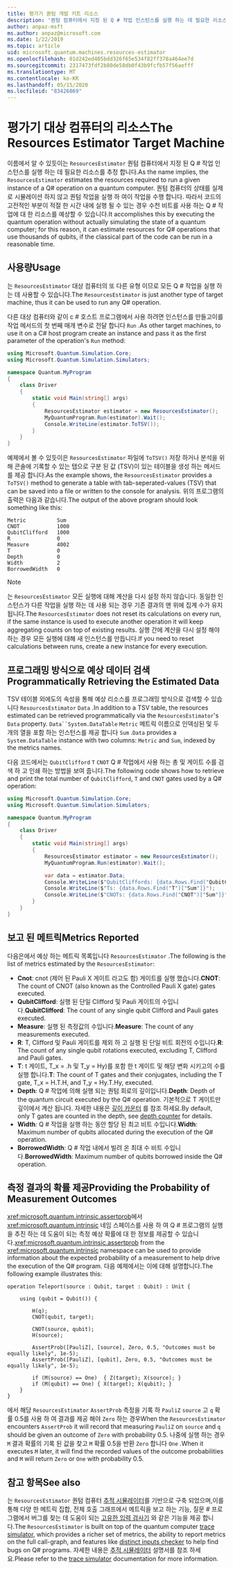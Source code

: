 ```yaml
---
title: 평가기 퀀텀 개발 키트 리소스
description: '퀀텀 컴퓨터에서 지정 된 Q # 작업 인스턴스를 실행 하는 데 필요한 리소스를 예측 하는 평가기 리소스에 대해 알아봅니다.'
author: anpaz-msft
ms.author: anpaz@microsoft.com
ms.date: 1/22/2019
ms.topic: article
uid: microsoft.quantum.machines.resources-estimator
ms.openlocfilehash: 01d242ed405bdd326f65e534f82ff378a464ee7d
ms.sourcegitcommit: 2317473fdf2b80de58db0f43b9fcfb57f56aefff
ms.translationtype: MT
ms.contentlocale: ko-KR
ms.lasthandoff: 05/15/2020
ms.locfileid: "83426869"
---
```

# <a name="the-resources-estimator-target-machine"></a><span data-ttu-id="eaec5-103">평가기 대상 컴퓨터의 리소스</span><span class="sxs-lookup"><span data-stu-id="eaec5-103">The Resources Estimator Target Machine</span></span>

<span data-ttu-id="eaec5-104">이름에서 알 수 있듯이는 `ResourcesEstimator` 퀀텀 컴퓨터에서 지정 된 Q # 작업 인스턴스를 실행 하는 데 필요한 리소스를 추정 합니다.</span><span class="sxs-lookup"><span data-stu-id="eaec5-104">As the name implies, the `ResourcesEstimator` estimates the resources required to run a given instance of a Q# operation on a quantum computer.</span></span>
<span data-ttu-id="eaec5-105">퀀텀 컴퓨터의 상태를 실제로 시뮬레이션 하지 않고 퀀텀 작업을 실행 하 여이 작업을 수행 합니다. 따라서 코드의 고전적인 부분이 적절 한 시간 내에 실행 될 수 있는 경우 수천 비트를 사용 하는 Q # 작업에 대 한 리소스를 예상할 수 있습니다.</span><span class="sxs-lookup"><span data-stu-id="eaec5-105">It accomplishes this by executing the quantum operation without actually simulating the state of a quantum computer; for this reason, it can estimate resources for Q# operations that use thousands of qubits, if the classical part of the code can be run in a reasonable time.</span></span>

## <a name="usage"></a><span data-ttu-id="eaec5-106">사용량</span><span class="sxs-lookup"><span data-stu-id="eaec5-106">Usage</span></span>

<span data-ttu-id="eaec5-107">는 `ResourcesEstimator` 대상 컴퓨터의 또 다른 유형 이므로 모든 Q # 작업을 실행 하는 데 사용할 수 있습니다.</span><span class="sxs-lookup"><span data-stu-id="eaec5-107">The `ResourcesEstimator` is just another type of target machine, thus it can be used to run any Q# operation.</span></span> 

<span data-ttu-id="eaec5-108">다른 대상 컴퓨터와 같이 c # 호스트 프로그램에서 사용 하려면 인스턴스를 만들고이를 작업 메서드의 첫 번째 매개 변수로 전달 합니다 `Run` .</span><span class="sxs-lookup"><span data-stu-id="eaec5-108">As other target machines, to use it on a C# host program create an instance and pass it as the first parameter of the operation's `Run` method:</span></span>

```csharp
using Microsoft.Quantum.Simulation.Core;
using Microsoft.Quantum.Simulation.Simulators;

namespace Quantum.MyProgram
{
    class Driver
    {
        static void Main(string[] args)
        {
            ResourcesEstimator estimator = new ResourcesEstimator();
            MyQuantumProgram.Run(estimator).Wait();
            Console.WriteLine(estimator.ToTSV());
        }
    }
}
```

<span data-ttu-id="eaec5-109">예제에서 볼 수 있듯이은 `ResourcesEstimator` 파일에 `ToTSV()` 저장 하거나 분석을 위해 콘솔에 기록할 수 있는 탭으로 구분 된 값 (TSV)이 있는 테이블을 생성 하는 메서드를 제공 합니다.</span><span class="sxs-lookup"><span data-stu-id="eaec5-109">As the example shows, the `ResourcesEstimator` provides a `ToTSV()` method to generate a table with tab-seperated-values (TSV) that can be saved into a file or written to the console for analysis.</span></span> <span data-ttu-id="eaec5-110">위의 프로그램의 출력은 다음과 같습니다.</span><span class="sxs-lookup"><span data-stu-id="eaec5-110">The output of the above program should look something like this:</span></span>

```Output
Metric          Sum
CNOT            1000
QubitClifford   1000
R               0
Measure         4002
T               0
Depth           0
Width           2
BorrowedWidth   0
```

> [!NOTE]
> <span data-ttu-id="eaec5-111">는 `ResourcesEstimator` 모든 실행에 대해 계산을 다시 설정 하지 않습니다. 동일한 인스턴스가 다른 작업을 실행 하는 데 사용 되는 경우 기존 결과의 맨 위에 집계 수가 유지 됩니다.</span><span class="sxs-lookup"><span data-stu-id="eaec5-111">The `ResourcesEstimator` does not reset its calculations on every run, if the same instance is used to execute another operation it will keep aggregating counts on top of existing results.</span></span>
> <span data-ttu-id="eaec5-112">실행 간에 계산을 다시 설정 해야 하는 경우 모든 실행에 대해 새 인스턴스를 만듭니다.</span><span class="sxs-lookup"><span data-stu-id="eaec5-112">If you need to reset calculations between runs, create a new instance for every execution.</span></span>


## <a name="programmatically-retrieving-the-estimated-data"></a><span data-ttu-id="eaec5-113">프로그래밍 방식으로 예상 데이터 검색</span><span class="sxs-lookup"><span data-stu-id="eaec5-113">Programmatically Retrieving the Estimated Data</span></span>

<span data-ttu-id="eaec5-114">TSV 테이블 외에도의 속성을 통해 예상 리소스를 프로그래밍 방식으로 검색할 수 있습니다 `ResourcesEstimator` `Data` .</span><span class="sxs-lookup"><span data-stu-id="eaec5-114">In addition to a TSV table, the resources estimated can be retrieved programmatically via the `ResourcesEstimator`'s `Data` property.</span></span> <span data-ttu-id="eaec5-115">`Data``System.DataTable` `Metric` 메트릭 이름으로 인덱싱된 및 두 개의 열을 포함 하는 인스턴스를 제공 합니다 `Sum` .</span><span class="sxs-lookup"><span data-stu-id="eaec5-115">`Data` provides a `System.DataTable` instance with two columns: `Metric` and `Sum`, indexed by the metrics names.</span></span>

<span data-ttu-id="eaec5-116">다음 코드에서는 `QubitClifford` `T` `CNOT` Q # 작업에서 사용 하는 총 및 게이트 수를 검색 하 고 인쇄 하는 방법을 보여 줍니다.</span><span class="sxs-lookup"><span data-stu-id="eaec5-116">The following code shows how to retrieve and print the total number of `QubitClifford`, `T` and `CNOT` gates used by a Q# operation:</span></span>

```csharp
using Microsoft.Quantum.Simulation.Core;
using Microsoft.Quantum.Simulation.Simulators;

namespace Quantum.MyProgram
{
    class Driver
    {
        static void Main(string[] args)
        {
            ResourcesEstimator estimator = new ResourcesEstimator();
            MyQuantumProgram.Run(estimator).Wait();

            var data = estimator.Data;
            Console.WriteLine($"QubitCliffords: {data.Rows.Find("QubitClifford")["Sum"]}");
            Console.WriteLine($"Ts: {data.Rows.Find("T")["Sum"]}");
            Console.WriteLine($"CNOTs: {data.Rows.Find("CNOT")["Sum"]}");
        }
    }
}
```

## <a name="metrics-reported"></a><span data-ttu-id="eaec5-117">보고 된 메트릭</span><span class="sxs-lookup"><span data-stu-id="eaec5-117">Metrics Reported</span></span>

<span data-ttu-id="eaec5-118">다음은에서 예상 하는 메트릭 목록입니다 `ResourcesEstimator` .</span><span class="sxs-lookup"><span data-stu-id="eaec5-118">The following is the list of metrics estimated by the `ResourcesEstimator`:</span></span>

* <span data-ttu-id="eaec5-119">__Cnot__: cnot (제어 된 Pauli X 게이트 라고도 함) 게이트를 실행 했습니다.</span><span class="sxs-lookup"><span data-stu-id="eaec5-119">__CNOT__: The count of CNOT (also known as the Controlled Pauli X gate) gates executed.</span></span>
* <span data-ttu-id="eaec5-120">__QubitClifford__: 실행 된 단일 Clifford 및 Pauli 게이트의 수입니다.</span><span class="sxs-lookup"><span data-stu-id="eaec5-120">__QubitClifford__: The count of any single qubit Clifford and Pauli gates executed.</span></span>
* <span data-ttu-id="eaec5-121">__Measure__: 실행 된 측정값의 수입니다.</span><span class="sxs-lookup"><span data-stu-id="eaec5-121">__Measure__:  The count of any measurements executed.</span></span>
* <span data-ttu-id="eaec5-122">__R__: T, Clifford 및 Pauli 게이트를 제외 하 고 실행 된 단일 비트 회전의 수입니다.</span><span class="sxs-lookup"><span data-stu-id="eaec5-122">__R__: The count of any single qubit rotations executed, excluding T, Clifford and Pauli gates.</span></span>
* <span data-ttu-id="eaec5-123">__T__: t 게이트, T_x = .h 및 T_y = Hy)를 포함 한 t 게이트 및 해당 변화 시키고의 수를 실행 합니다.</span><span class="sxs-lookup"><span data-stu-id="eaec5-123">__T__: The count of T gates and their conjugates, including the T gate, T_x = H.T.H, and T_y = Hy.T.Hy, executed.</span></span>
* <span data-ttu-id="eaec5-124">__Depth__: Q # 작업에 의해 실행 되는 퀀텀 회로의 깊이입니다.</span><span class="sxs-lookup"><span data-stu-id="eaec5-124">__Depth__: Depth of the quantum circuit executed by the Q# operation.</span></span> <span data-ttu-id="eaec5-125">기본적으로 T 게이트만 깊이에서 계산 됩니다. 자세한 내용은 [깊이 카운터](xref:microsoft.quantum.machines.qc-trace-simulator.depth-counter) 를 참조 하세요.</span><span class="sxs-lookup"><span data-stu-id="eaec5-125">By default, only T gates are counted in the depth, see [depth counter](xref:microsoft.quantum.machines.qc-trace-simulator.depth-counter) for details.</span></span>
* <span data-ttu-id="eaec5-126">__Width__: Q # 작업을 실행 하는 동안 할당 된 최고 비트 수입니다.</span><span class="sxs-lookup"><span data-stu-id="eaec5-126">__Width__: Maximum number of qubits allocated during the execution of the Q# operation.</span></span>
* <span data-ttu-id="eaec5-127">__BorrowedWidth__: Q # 작업 내에서 빌려 온 최대 수 비트 수입니다.</span><span class="sxs-lookup"><span data-stu-id="eaec5-127">__BorrowedWidth__: Maximum number of qubits borrowed inside the Q# operation.</span></span>


## <a name="providing-the-probability-of-measurement-outcomes"></a><span data-ttu-id="eaec5-128">측정 결과의 확률 제공</span><span class="sxs-lookup"><span data-stu-id="eaec5-128">Providing the Probability of Measurement Outcomes</span></span>

<span data-ttu-id="eaec5-129"><xref:microsoft.quantum.intrinsic.assertprob>에서 <xref:microsoft.quantum.intrinsic> 네임 스페이스를 사용 하 여 Q # 프로그램의 실행을 추진 하는 데 도움이 되는 측정 예상 확률에 대 한 정보를 제공할 수 있습니다.</span><span class="sxs-lookup"><span data-stu-id="eaec5-129"><xref:microsoft.quantum.intrinsic.assertprob> from the <xref:microsoft.quantum.intrinsic> namespace can be used to provide information about the expected probability of a measurement to help drive the execution of the Q# program.</span></span> <span data-ttu-id="eaec5-130">다음 예제에서는 이에 대해 설명합니다.</span><span class="sxs-lookup"><span data-stu-id="eaec5-130">The following example illustrates this:</span></span>

```qsharp
operation Teleport(source : Qubit, target : Qubit) : Unit {

    using (qubit = Qubit()) {

        H(q);
        CNOT(qubit, target);

        CNOT(source, qubit);
        H(source);

        AssertProb([PauliZ], [source], Zero, 0.5, "Outcomes must be equally likely", 1e-5);
        AssertProb([PauliZ], [qubit], Zero, 0.5, "Outcomes must be equally likely", 1e-5);

        if (M(source) == One)  { Z(target); X(source); }
        if (M(qubit) == One) { X(target); X(qubit); }
    }
}
```

<span data-ttu-id="eaec5-131">에서 해당 `ResourcesEstimator` `AssertProb` 측정을 기록 하 `PauliZ` `source` 고 `q` 확률 0.5를 사용 하 여 결과를 제공 해야 `Zero` 하는 경우</span><span class="sxs-lookup"><span data-stu-id="eaec5-131">When the `ResourcesEstimator` encounters `AssertProb` it will record that measuring `PauliZ` on `source` and `q` should be given an outcome of `Zero` with probability 0.5.</span></span> <span data-ttu-id="eaec5-132">나중에 실행 하는 경우 `M` 결과 확률의 기록 된 값을 찾고 `M` 확률 0.5을 반환 `Zero` 합니다 `One` .</span><span class="sxs-lookup"><span data-stu-id="eaec5-132">When it executes `M` later, it will find the recorded values of the outcome probabilities and `M` will return `Zero` or `One` with probability 0.5.</span></span>


## <a name="see-also"></a><span data-ttu-id="eaec5-133">참고 항목</span><span class="sxs-lookup"><span data-stu-id="eaec5-133">See also</span></span>

<span data-ttu-id="eaec5-134">는 `ResourcesEstimator` 퀀텀 컴퓨터 [추적 시뮬레이터](xref:microsoft.quantum.machines.qc-trace-simulator.intro)를 기반으로 구축 되었으며,이를 통해 다양 한 메트릭 집합, 전체 호출 그래프에서 메트릭을 보고 하는 기능, 질문 # 프로그램에서 버그를 찾는 데 도움이 되는 [고유한 입력 검사기](xref:microsoft.quantum.machines.qc-trace-simulator.distinct-inputs) 와 같은 기능을 제공 합니다.</span><span class="sxs-lookup"><span data-stu-id="eaec5-134">The `ResourcesEstimator` is built on top of the quantum computer [trace simulator](xref:microsoft.quantum.machines.qc-trace-simulator.intro), which provides a richer set of metrics, the ability to report metrics on the full call-graph, and features like [distinct inputs checker](xref:microsoft.quantum.machines.qc-trace-simulator.distinct-inputs) to help find bugs on Q# programs.</span></span> <span data-ttu-id="eaec5-135">자세한 내용은 [추적 시뮬레이터](xref:microsoft.quantum.machines.qc-trace-simulator.intro) 설명서를 참조 하세요.</span><span class="sxs-lookup"><span data-stu-id="eaec5-135">Please refer to the [trace simulator](xref:microsoft.quantum.machines.qc-trace-simulator.intro) documentation for more information.</span></span>

